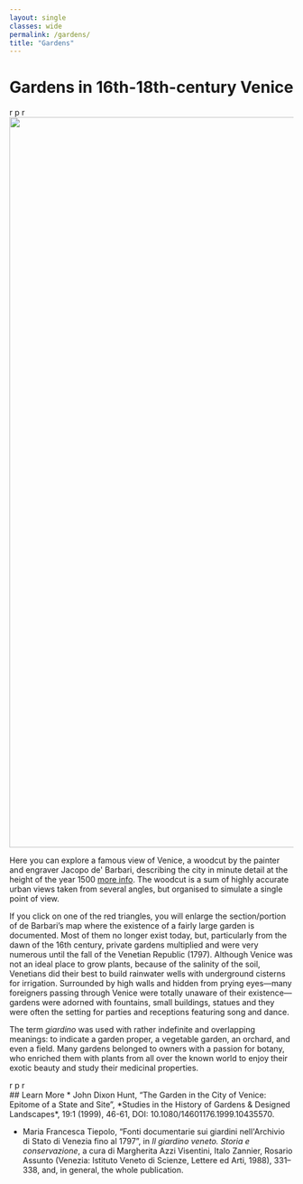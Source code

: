 ```yaml
---
layout: single
classes: wide
permalink: /gardens/
title: "Gardens"
---
```

# Gardens in 16th-18th-century Venice
<div class="ornament">r p r</div>
<img src="../assets/img/72dpi_venice_map.jpg" width="1295px"/>

Here you can explore a famous view of Venice, a woodcut by the painter and engraver Jacopo de' Barbari, describing the city in minute detail at the height of the year 1500 [more info](https://www.movio.beniculturali.it/bnm/ridottiprocuratorisanmarco/it/34/la-veduta-di-venezia). The woodcut is a sum of highly accurate urban views taken from several angles, but organised to simulate a single point of view.

If you click on one of the red triangles, you will enlarge the section/portion of de Barbari’s map where the existence of a fairly large garden is documented. Most of them no longer exist today, but, particularly from the dawn of the 16th century, private gardens multiplied and were very numerous until the fall of the Venetian Republic (1797). Although Venice was not an ideal place to grow plants, because of the salinity of the soil, Venetians did their best to build rainwater wells with underground cisterns for irrigation. Surrounded by high walls and hidden from prying eyes—many foreigners passing through Venice were totally unaware of their existence—gardens were adorned with fountains, small buildings, statues and they were often the setting for parties and receptions featuring song and dance.

The term *giardino* was used with rather indefinite and overlapping meanings: to indicate a garden proper, a vegetable garden, an orchard, and even a field. Many gardens belonged to owners with a passion for botany, who enriched them with plants from all over the known world to enjoy their exotic beauty and study their medicinal properties.
<div class="ornament">r p r</div>
## Learn More
* John Dixon Hunt, “The Garden in the City of Venice: Epitome of a State and Site”, *Studies in the History of Gardens & Designed Landscapes*, 19:1 (1999), 46-61, DOI: 10.1080/14601176.1999.10435570.

* Maria Francesca Tiepolo, “Fonti documentarie sui giardini nell'Archivio di Stato di Venezia fino al 1797”, in *Il giardino veneto. Storia e conservazione*, a cura di Margherita Azzi Visentini, Italo Zannier, Rosario Assunto (Venezia: Istituto Veneto di Scienze, Lettere ed Arti, 1988), 331–338, and, in general, the whole publication.
